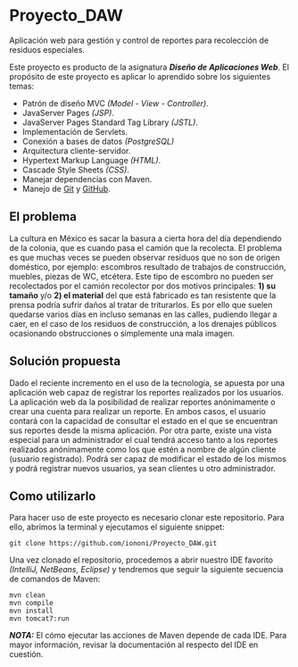 # Proyecto_DAW

Aplicación web para gestión y control de reportes para recolección de residuos especiales.

Este proyecto es producto de la asignatura ***Diseño de Aplicaciones Web***. El propósito
de este proyecto es aplicar lo aprendido sobre los siguientes temas:

- Patrón de diseño MVC *(Model - View - Controller)*.
- JavaServer Pages *(JSP)*.
- JavaServer Pages Standard Tag Library *(JSTL)*.
- Implementación de Servlets.
- Conexión a bases de datos *(PostgreSQL)*
- Arquitectura cliente-servidor.
- Hypertext Markup Language *(HTML)*.
- Cascade Style Sheets *(CSS)*.
- Manejar dependencias con Maven.
- Manejo de [Git](https://git-scm.com/) y [GitHub](https://github.com/).

## El problema 
La cultura en México es sacar la basura a cierta hora del día dependiendo de la colonia, 
que es cuando pasa el camión que la recolecta. El problema es que muchas veces se pueden
observar residuos que no son de origen doméstico, por ejemplo: escombros resultado de 
trabajos de construcción, muebles, piezas de WC, etcétera. Este tipo de escombro no pueden
ser recolectados por el camión recolector por dos motivos principales: **1) su tamaño** y/o **2)
el material** del que está fabricado es tan resistente que la prensa podría sufrir daños al
tratar de triturarlos. Es por ello que suelen quedarse varios días en incluso semanas en las
calles, pudiendo llegar a caer, en el caso de los residuos de construcción, a los drenajes
públicos ocasionando obstrucciones o simplemente una mala imagen.

## Solución propuesta
Dado el reciente incremento en el uso de la tecnología, se apuesta por una aplicación web
capaz de registrar los reportes realizados por los usuarios. La aplicación web da la
posibilidad de realizar reportes anónimamente o crear una cuenta para realizar un reporte.
En ambos casos, el usuario contará con la capacidad de consultar el estado en el que se
encuentran sus reportes desde la misma aplicación. Por otra parte, existe una vista especial
para un administrador el cual tendrá acceso tanto a los reportes realizados anónimamente como
los que estén a nombre de algún cliente (usuario registrado). Podrá ser capaz de modificar el
estado de los mismos y podrá registrar nuevos usuarios, ya sean clientes u otro administrador.

## Como utilizarlo
Para hacer uso de este proyecto es necesario clonar este repositorio. Para ello, abrimos la terminal
y ejecutamos el siguiente snippet:
`````shell
git clone https://github.com/iononi/Proyecto_DAW.git
`````

Una vez clonado el repositorio, procedemos a abrir nuestro IDE favorito *(IntelliJ, NetBeans,
Eclipse)* y tendremos que seguir la siguiente secuencia de comandos de Maven:
````shell
mvn clean
mvn compile
mvn install
mvn tomcat7:run
````

***NOTA:*** El cómo ejecutar las acciones de Maven depende de cada IDE. Para mayor información, revisar
la documentación al respecto del IDE en cuestión.